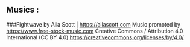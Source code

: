 ## Musics :

###Fightwave by Aila Scott | https://ailascott.com
Music promoted by https://www.free-stock-music.com
Creative Commons / Attribution 4.0 International (CC BY 4.0)
https://creativecommons.org/licenses/by/4.0/ 
